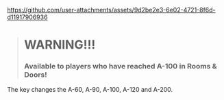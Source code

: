 
https://github.com/user-attachments/assets/9d2be2e3-6e02-4721-8f6d-d11917906936
> # WARNING!!! 
> ### Available to players who have reached A-100 in Rooms & Doors!

The key changes the A-60, A-90, A-100, A-120 and A-200.
